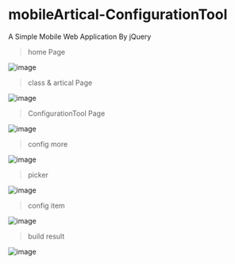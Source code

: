 # mobileArtical-ConfigurationTool

A Simple Mobile Web Application By jQuery

> home Page

![image](https://github.com/panhj/mobileArtical-ConfigurationTool/raw/master/screenshot/news.png)

> class & artical Page

![image](https://github.com/panhj/mobileArtical-ConfigurationTool/raw/master/screenshot/classes.png)

> ConfigurationTool Page

![image](https://github.com/panhj/mobileArtical-ConfigurationTool/raw/master/screenshot/video.png)

> config more

![image](https://github.com/panhj/mobileArtical-ConfigurationTool/raw/master/screenshot/videos.png)

> picker

![image](https://github.com/panhj/mobileArtical-ConfigurationTool/raw/master/screenshot/calc.png)

> config item

![image](https://github.com/panhj/mobileArtical-ConfigurationTool/raw/master/screenshot/config.png)

> build result

![image](https://github.com/panhj/mobileArtical-ConfigurationTool/raw/master/screenshot/build.png)
